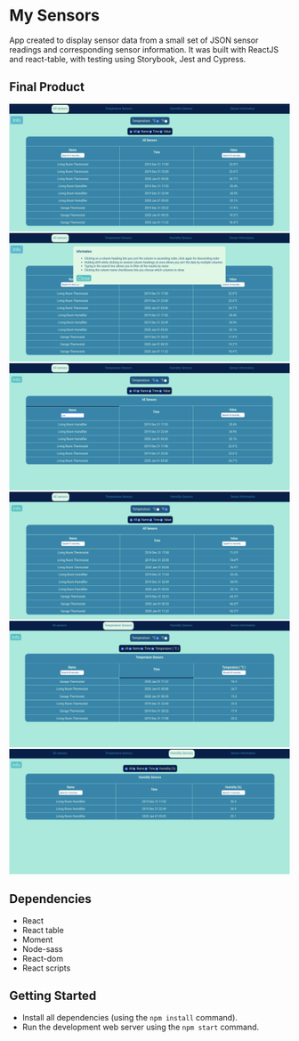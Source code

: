 # My Sensors

App created to display sensor data from a small set of JSON sensor readings and corresponding sensor information. It was built with ReactJS and react-table, with testing using Storybook, Jest and Cypress.

## Final Product

!["Initial View"](https://github.com/lucymidgley/my-sensors/blob/master/public/initial.png?raw=true)
!["Information"](https://github.com/lucymidgley/my-sensors/blob/master/public/Info.png?raw=true)
!["Search"](https://github.com/lucymidgley/my-sensors/blob/master/public/search.png?raw=true)
!["Farenheit"](https://github.com/lucymidgley/my-sensors/blob/master/public/farenheit.png?raw=true)
!["Temperature Sensors"](https://github.com/lucymidgley/my-sensors/blob/master/public/temp.png?raw=true)
!["Humidity Sensors"](https://github.com/lucymidgley/my-sensors/blob/master/public/humid.png?raw=true)

## Dependencies

- React
- React table
- Moment
- Node-sass
- React-dom
- React scripts

## Getting Started

- Install all dependencies (using the `npm install` command).
- Run the development web server using the `npm start` command.
